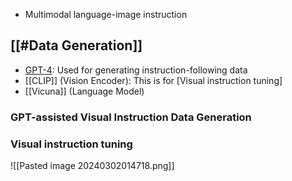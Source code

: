- Multimodal language-image instruction

## [[#Data Generation]]

- [GPT-4](#GPT-assisted%20Visual%20Instruction%20Data%20Generation): Used for generating instruction-following data
- [[CLIP]] (Vision Encoder): This is for [Visual instruction tuning]
- [[Vicuna]] (Language Model)


### GPT-assisted Visual Instruction Data Generation



### Visual instruction tuning
![[Pasted image 20240302014718.png]]



